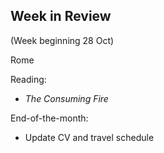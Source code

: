 ## Week in Review
(Week beginning 28 Oct)

Rome

Reading:
* _The Consuming Fire_

End-of-the-month:
* Update CV and travel schedule

